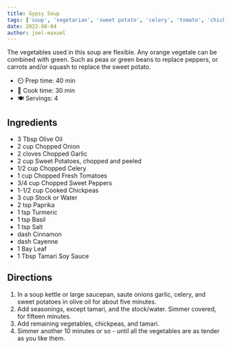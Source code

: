 ```yaml
---
title: Gypsy Soup
tags: ['soup', 'vegetarian', 'sweet potato', 'celery', 'tomato', 'chickpea', 'garbanzo']
date: 2022-08-04
author: joel-maxuel
---
```


The vegetables used in this soup are flexible. Any orange vegetale can be combined with green. Such as peas or green beans to replace peppers, or carrots and/or squash to replace the sweet potato.

- ⏲️ Prep time: 40 min
- 🍳 Cook time: 30 min
- 🍽️ Servings: 4

## Ingredients

- 3 Tbsp Olive Oil
- 2 cup Chopped Onion
- 2 cloves Chopped Garlic
- 2 cup Sweet Potatoes, chopped and peeled
- 1/2 cup Chopped Celery
- 1 cup Chopped Fresh Tomatoes
- 3/4 cup Chopped Sweet Peppers
- 1-1/2 cup Cooked Chickpeas
- 3 cup Stock or Water
- 2 tsp Paprika
- 1 tsp Turmeric
- 1 tsp Basil
- 1 tsp Salt
- dash Cinnamon
- dash Cayenne
- 1 Bay Leaf
- 1 Tbsp Tamari Soy Sauce

## Directions

1. In a soup kettle or large saucepan, saute onions garlic, celery, and sweet potatoes in olive oil for about five minutes.
2. Add seasonings, except tamari, and the stock/water. Simmer covered, for fifteen minutes.
3. Add remaining vegetables, chickpeas, and tamari.
4. Simmer another 10 minutes or so - until all the vegetables are as tender as you like them.
